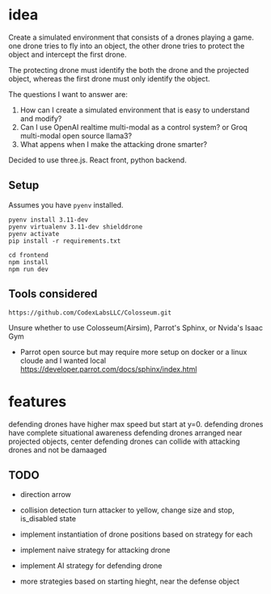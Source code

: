 # idea

Create a simulated environment that consists of a drones playing a game. 
one drone tries to fly into an object, the other drone tries to protect the object and intercept the first drone. 

The protecting drone must identify the both the drone and the projected object, whereas the first drone must only identify the object. 

The questions I want to answer are:

1. How can I create a simulated environment that is easy to understand and modify?
2. Can I use OpenAI realtime multi-modal as a control system? or Groq multi-modal open source llama3?
3. What appens when I make the attacking drone smarter?

 
Decided to use three.js. React front, python backend.

## Setup

Assumes you have `pyenv`  installed.

    pyenv install 3.11-dev
    pyenv virtualenv 3.11-dev shielddrone
    pyenv activate
    pip install -r requirements.txt

    cd frontend
    npm install 
    npm run dev

## Tools considered

    https://github.com/CodexLabsLLC/Colosseum.git
 
 
Unsure whether to use Colosseum(Airsim), Parrot's Sphinx, or Nvida's Isaac Gym 
- Parrot open source but may require more setup on docker or a linux cloude and I wanted local https://developer.parrot.com/docs/sphinx/index.html


# features

defending drones have higher max speed but start at y=0. 
defending drones have complete situational awareness
defending drones arranged near projected objects, center
defending drones can collide with attacking drones and not be damaaged

## TODO 

- direction arrow
- collision detection turn attacker to yellow, change size and stop, is_disabled state


- implement instantiation of drone positions based on strategy for each
- implement naive strategy for attacking drone
- implement AI strategy for defending drone
 - more strategies based on starting hieght, near the defense object 